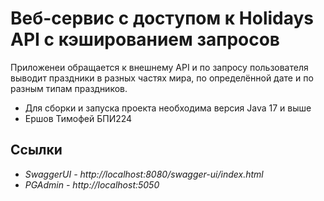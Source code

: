 # Веб-сервис с доступом к Holidays API с кэшированием запросов
Приложенеи обращается к внешнему API и по запросу пользователя выводит праздники в разных частях мира, по определённой дате и по разным типам праздников.
- Для сборки и запуска проекта необходима версия Java 17 и выше
- Ершов Тимофей БПИ224

## Ссылки
- *SwaggerUI - http://localhost:8080/swagger-ui/index.html*
- *PGAdmin - http://localhost:5050*
